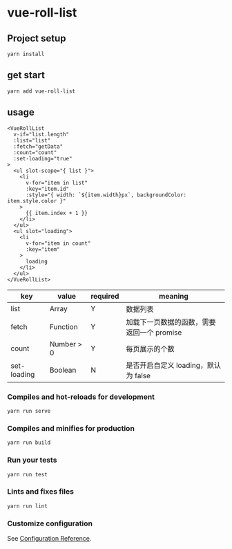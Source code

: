 # vue-roll-list

## Project setup
```
yarn install
```

## get start
```shell
yarn add vue-roll-list
```

## usage
```vue
<VueRollList
  v-if="list.length"
  :list="list"
  :fetch="getData"
  :count="count"
  :set-loading="true"
>
  <ul slot-scope="{ list }">
    <li
      v-for="item in list"
      :key="item.id"
      :style="{ width: `${item.width}px`, backgroundColor: item.style.color }"
    >
      {{ item.index + 1 }}
    </li>
  </ul>
  <ul slot="loading">
    <li
      v-for="item in count"
      :key="item"
    >
      loading
    </li>
  </ul>
</VueRollList>
```

| key | value | required | meaning |
| --- | --- | --- | --- |
| list | Array | Y | 数据列表 |
| fetch | Function | Y | 加载下一页数据的函数，需要返回一个 promise |
| count | Number > 0 | Y | 每页展示的个数 |
| set-loading | Boolean | N | 是否开启自定义 loading，默认为 false |

### Compiles and hot-reloads for development
```
yarn run serve
```

### Compiles and minifies for production
```
yarn run build
```

### Run your tests
```
yarn run test
```

### Lints and fixes files
```
yarn run lint
```

### Customize configuration
See [Configuration Reference](https://cli.vuejs.org/config/).
